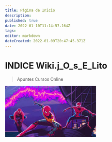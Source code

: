 ```yaml
---
title: Página de Inicio
description: 
published: true
date: 2022-01-10T11:14:57.164Z
tags: 
editor: markdown
dateCreated: 2022-01-09T20:47:45.371Z
---
```


# INDICE Wiki.j_O_s_E_Lito



>Apuntes Cursos Online 

![spiderman_no_way_home_1.png](/spiderman_no_way_home_1.png)

